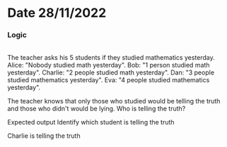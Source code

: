 # Date 28/11/2022

### Logic
<br>
The teacher asks his 5 students if they studied mathematics yesterday.
Alice: "Nobody studied math yesterday".
Bob: "1 person studied math yesterday".
Charlie: "2 people studied math yesterday".
Dan: "3 people studied mathematics yesterday".
Eva: "4 people studied mathematics yesterday".

The teacher knows that only those who studied would be telling the truth and those who didn't would be lying. Who is telling the truth?

Expected output
Identify which student is telling the truth

Charlie is telling the truth


